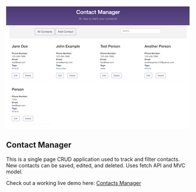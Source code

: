 ![Contact Manage screenshot](/public/images/contacts_manager_screenshot.png)

## Contact Manager 

This is a single page CRUD application used to track and filter contacts. New contacts can be saved, edited, and deleted. Uses fetch API and MVC model.

Check out a working live demo here: [Contacts Manager](https://ancient-cove-24035.herokuapp.com/)